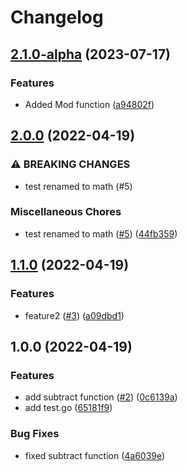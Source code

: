 # Changelog

## [2.1.0-alpha](https://github.com/jshlbrd/release-please-example/compare/v2.0.0...v2.1.0-alpha) (2023-07-17)


### Features

* Added Mod function ([a94802f](https://github.com/jshlbrd/release-please-example/commit/a94802f7229ee22779711e53f502e69fc9cdb0eb))

## [2.0.0](https://github.com/jshlbrd/release-please-example/compare/v1.1.0...v2.0.0) (2022-04-19)


### ⚠ BREAKING CHANGES

* test renamed to math (#5)

### Miscellaneous Chores

* test renamed to math ([#5](https://github.com/jshlbrd/release-please-example/issues/5)) ([44fb359](https://github.com/jshlbrd/release-please-example/commit/44fb359ba4d770daae886d14fcc41d432f2bc67f))

## [1.1.0](https://github.com/jshlbrd/release-please-example/compare/v1.0.0...v1.1.0) (2022-04-19)


### Features

* feature2 ([#3](https://github.com/jshlbrd/release-please-example/issues/3)) ([a09dbd1](https://github.com/jshlbrd/release-please-example/commit/a09dbd1641ab237cdcfcd45ddcfa0ff609bc8e0f))

## 1.0.0 (2022-04-19)


### Features

* add subtract function ([#2](https://github.com/jshlbrd/release-please-example/issues/2)) ([0c6139a](https://github.com/jshlbrd/release-please-example/commit/0c6139a6c04c239ac566a2a01fbdbe1e7361f312))
* add test.go ([65181f9](https://github.com/jshlbrd/release-please-example/commit/65181f921f9bea81c10216d94e577939ec52617a))


### Bug Fixes

* fixed subtract function ([4a6039e](https://github.com/jshlbrd/release-please-example/commit/4a6039e5550f20c1de0e675d35b6f33755b9faac))
